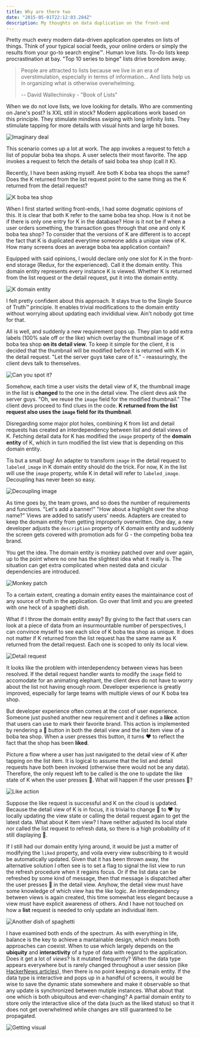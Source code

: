 ```yaml
---
title: Why are there two
date: "2015-05-01T22:12:03.284Z"
description: My thoughts on data duplication on the front-end
---
```


Pretty much every modern data-driven application operates on lists of things. Think of your typical social feeds, your online orders or simply the results from your go-to search engine™️. Human love lists. To-do lists keep procrastination at bay. "Top 10 series to binge" lists drive boredom away.

> People are attracted to lists because we live in an era of overstimulation, especially in terms of information... And lists help us in organizing what is otherwise overwhelming.
>
> -- David Wallechinsky - "Book of Lists"

When we do not love lists, we love looking for details. Who are commenting on Jane's post? Is XXL still in stock? Modern applications work based on this principle. They stimulate mindless swiping with long infinity lists. They stimulate tapping for more details with visual hints and large hit boxes.

![Imaginary deal](./figure-1.png)

This scenario comes up a lot at work. The app invokes a request to fetch a list of popular boba tea shops. A user selects their most favorite. The app invokes a request to fetch the details of said boba tea shop (call it K).

Recently, I have been asking myself. Are both K boba tea shops the same? Does the K returned from the list request point to the same thing as the K returned from the detail request?

![K boba tea shop](./figure-2.png)

When I first started writing front-ends, I had some dogmatic opinions of this. It is clear that both K refer to the same boba tea shop. How is it not be if there is only one entry for K in the database? How is it not be if when a user orders something, the transaction goes through that one and only K boba tea shop? To consider that the versions of K are different is to accept the fact that K is duplicated everytime someone adds a unique view of K. How many screens does an average boba tea application contain?

Equipped with said opinions, I would declare only one slot for K in the front-end storage (Redux, for the experienced). Call it the domain entity. This domain entity represents every instance K is viewed. Whether K is returned from the list request or the detail request, put it into the domain entity.

![K domain entity](./figure-3.png)

I felt pretty confident about this approach. It stays true to the Single Source of Truth™️ principle. It enables trivial modifications to the domain entity without worrying about updating each invididual view. Ain't nobody got time for that.

All is well, and suddenly a new requirement pops up. They plan to add extra labels (100% sale off or the like) which overlay the thumbnail image of K boba tea shop **on its detail view**. To keep it simple for the client, it is decided that the thumbnail will be modified before it is returned with K in the detail request. "Let the server guys take care of it." - reassuringly, the client devs talk to themselves.

![Can you spot it?](./figure-4.gif)

Somehow, each time a user visits the detail view of K, the thumbnail image in the list is **changed** to the one in the detail view. The client devs ask the server guys. "Oh, we reuse the `image` field for the modified thumbnail." The client devs proceed to find clues in the code. **K returned from the list request also uses the `image` field for its thumbnail**.

Disregarding some major plot holes, combining K from list and detail requests has created an interdependency between list and detail views of K. Fetching detail data for K has modified the `image` property of the **domain entity** of K, which in turn modified the list view that is depending on this domain entity.

Tis but a small bug! An adapter to transform `image` in the detail request to `labeled_image` in K domain entity should do the trick. For now, K in the list will use the `image` property, while K in detail will refer to `labeled_image`. Decoupling has never been so easy.

![Decoupling image](./figure-5.png)

As time goes by, the team grows, and so does the number of requirements and functions. "Let's add a banner!" "How about a highlight over the shop name?" Views are added to satisfy users' needs. Adapters are created to keep the domain entity from getting improperly overwritten. One day, a new developer adjusts the `description` property of K domain entity and suddenly the screen gets covered with promotion ads for G - the competing boba tea brand.

You get the idea. The domain entity is monkey patched over and over again, up to the point where no one has the slightest idea what it really is. The situation can get extra complicated when nested data and cicular dependencies are introduced.

![Monkey patch](./figure-6.png)

To a certain extent, creating a domain entity eases the maintainance cost of any source of truth in the application. Go over that limit and you are greeted with one heck of a spaghetti dish.

What if I throw the domain entity away? By giving to the fact that users can look at a piece of data from an insurmountable number of perspectives, I can convince myself to see each slice of K boba tea shop as unique. It does not matter if K returned from the list request has the same name as K returned from the detail request. Each one is scoped to only its local view.

![Detail request](./figure-7.png)

It looks like the problem with interdependency between views has been resolved. If the detail request handler wants to modify the `image` field to accomodate for an animating elephant, the client devs do not have to worry about the list not having enough _room_. Developer experience is greatly improved, especially for large teams with multiple views of our K boba tea shop.

But developer experience often comes at the cost of user experience. Someone just pushed another new requirement and it defines a **like** action that users can use to mark their favorite brand. This action is implemented by rendering a 💙 button in both the detail view and the list item view of a boba tea shop. When a user presses this button, it turns ❤️ to reflect the fact that the shop has been **liked**.

Picture a flow where a user has just navigated to the detail view of K after tapping on the list item. It is logical to assume that the list and detail requests have both been invoked (otherwise there would not be any data). Therefore, the only request left to be called is the one to update the like state of K when the user presses 💙. What will happen if the user presses 💙?

![Like action](./figure-8.gif)

Suppose the like request is successful and K on the cloud is updated. Because the detail view of K is in focus, it is trivial to change 💙 to ❤️ by locally updating the view state or calling the detail request again to get the latest data. What about K item view? I have neither adjusted its local state nor called the list request to refresh data, so there is a high probability of it still displaying 💙.

If I still had our domain entity lying around, it would be just a matter of modifying the `liked` property, and voila every view subscribing to it would be automatically updated. Given that it has been thrown away, the alternative solution I often see is to set a flag to signal the list view to run the refresh procedure when it regains focus. Or if the list data can be refreshed by some kind of message, then that message is dispatched after the user presses 💙 in the detail view. Anyhow, the detail view must have some knowledge of which view has the like logic. An interdependency between views is again created, this time somewhat less elegant because a view must have explicit awareness of others. And I have not touched on how a **list** request is needed to only update an individual item.

![Another dish of spaghetti](./figure-9.png)

I have examined both ends of the spectrum. As with everything in life, balance is the key to achieve a mantainable design, which means both approaches can coexist. When to use which largely depends on the **ubiquity** and **interactivity** of a type of data with regard to the application. Does it get a lot of *views*? Is it mutated frequently? When the data type appears everywhere but is rarely changed throughout a user session (like [HackerNews articles](https://news.ycombinator.com/)), then there is no point keeping a domain entity. If the data type is interactive and pops up in a handful of screens, it would be wise to save the dynamic state somewhere and make it observable so that any update is synchronized between mutiple instances. What about that one which is both ubiquitous and ever-changing? A partial domain entity to store only the interactive slice of the data (such as the liked status) so that it does not get overwhelmed while changes are still guaranteed to be propagated.

![Getting visual](./figure-10.png)
